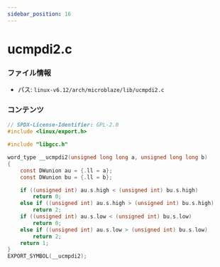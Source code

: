 ```yaml
---
sidebar_position: 16
---
```

# ucmpdi2.c

### ファイル情報

- パス: `linux-v6.12/arch/microblaze/lib/ucmpdi2.c`

### コンテンツ

```c
// SPDX-License-Identifier: GPL-2.0
#include <linux/export.h>

#include "libgcc.h"

word_type __ucmpdi2(unsigned long long a, unsigned long long b)
{
	const DWunion au = {.ll = a};
	const DWunion bu = {.ll = b};

	if ((unsigned int) au.s.high < (unsigned int) bu.s.high)
		return 0;
	else if ((unsigned int) au.s.high > (unsigned int) bu.s.high)
		return 2;
	if ((unsigned int) au.s.low < (unsigned int) bu.s.low)
		return 0;
	else if ((unsigned int) au.s.low > (unsigned int) bu.s.low)
		return 2;
	return 1;
}
EXPORT_SYMBOL(__ucmpdi2);

```
